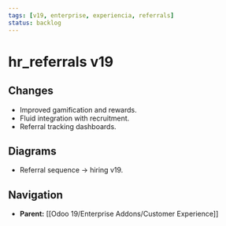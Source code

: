 ```yaml
---
tags: [v19, enterprise, experiencia, referrals]
status: backlog
---
```

# hr_referrals v19

## Changes
- Improved gamification and rewards.
- Fluid integration with recruitment.
- Referral tracking dashboards.

## Diagrams
- Referral sequence -> hiring v19.








## Navigation
- **Parent:** [[Odoo 19/Enterprise Addons/Customer Experience]]
